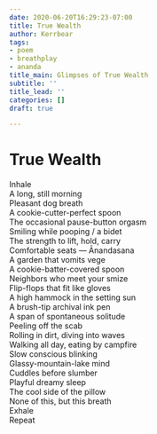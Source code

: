 ```yaml
---
date: 2020-06-20T16:29:23-07:00
title: True Wealth
author: Kerrbear
tags:
- poem
- breathplay
- ananda
title_main: Glimpses of True Wealth
subtitle: ''
title_lead: ''
categories: []
draft: true

---
```

# True Wealth

Inhale  
A long, still morning  
Pleasant dog breath  
A cookie-cutter-perfect spoon  
The occasional pause-button orgasm  
Smiling while pooping / a bidet  
The strength to lift, hold, carry  
Comfortable seats — Ānandasana  
A garden that vomits vege  
A cookie-batter-covered spoon  
Neighbors who meet your smize  
Flip-flops that fit like gloves  
A high hammock in the setting sun  
A brush-tip archival ink pen  
A span of spontaneous solitude  
Peeling off the scab  
Rolling in dirt, diving into waves  
Walking all day, eating by campfire  
Slow conscious blinking  
Glassy-mountain-lake mind  
Cuddles before slumber  
Playful dreamy sleep  
The cool side of the pillow  
None of this, but this breath  
Exhale  
Repeat